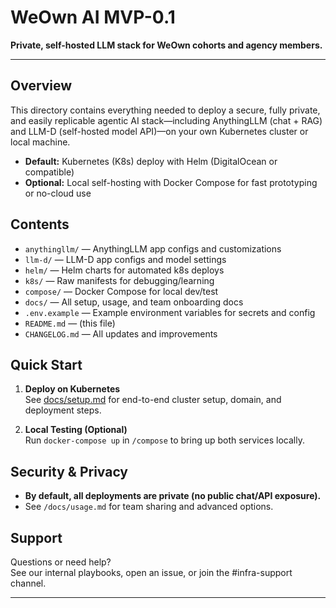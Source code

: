 # WeOwn AI MVP-0.1

**Private, self-hosted LLM stack for WeOwn cohorts and agency members.**

---

## Overview

This directory contains everything needed to deploy a secure, fully private, and easily replicable agentic AI stack—including AnythingLLM (chat + RAG) and LLM-D (self-hosted model API)—on your own Kubernetes cluster or local machine.

- **Default:** Kubernetes (K8s) deploy with Helm (DigitalOcean or compatible)
- **Optional:** Local self-hosting with Docker Compose for fast prototyping or no-cloud use

## Contents

- `anythingllm/` — AnythingLLM app configs and customizations
- `llm-d/` — LLM-D app configs and model settings
- `helm/` — Helm charts for automated k8s deploys
- `k8s/` — Raw manifests for debugging/learning
- `compose/` — Docker Compose for local dev/test
- `docs/` — All setup, usage, and team onboarding docs
- `.env.example` — Example environment variables for secrets and config
- `README.md` — (this file)
- `CHANGELOG.md` — All updates and improvements

## Quick Start

1. **Deploy on Kubernetes**  
   See [docs/setup.md](./docs/setup.md) for end-to-end cluster setup, domain, and deployment steps.

2. **Local Testing (Optional)**  
   Run `docker-compose up` in `/compose` to bring up both services locally.

## Security & Privacy

- **By default, all deployments are private (no public chat/API exposure).**
- See `/docs/usage.md` for team sharing and advanced options.

## Support

Questions or need help?  
See our internal playbooks, open an issue, or join the #infra-support channel.

---
